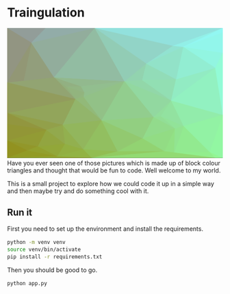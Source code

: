 # Traingulation
![image](tests/fixtures/example.png)
Have you ever seen one of those pictures which is made up of block colour triangles and thought that would be fun to code. Well welcome to my world.

This is a small project to explore how we could code it up in a simple way and then maybe try and do something cool with it.

## Run it
First you need to set up the environment and install the requirements.
``` sh
python -m venv venv
source venv/bin/activate
pip install -r requirements.txt
```

Then you should be good to go.
``` sh
python app.py
```